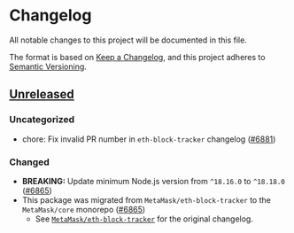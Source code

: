 # Changelog

All notable changes to this project will be documented in this file.

The format is based on [Keep a Changelog](https://keepachangelog.com/en/1.0.0/),
and this project adheres to [Semantic Versioning](https://semver.org/spec/v2.0.0.html).

## [Unreleased]

### Uncategorized

- chore: Fix invalid PR number in `eth-block-tracker` changelog ([#6881](https://github.com/MetaMask/core/pull/6881))

### Changed

- **BREAKING:** Update minimum Node.js version from `^18.16.0` to `^18.18.0` ([#6865](https://github.com/MetaMask/core/pull/6865))
- This package was migrated from `MetaMask/eth-block-tracker` to the
  `MetaMask/core` monorepo ([#6865](https://github.com/MetaMask/core/pull/6865))
  - See [`MetaMask/eth-block-tracker`](https://github.com/MetaMask/eth-block-tracker/blob/main/CHANGELOG.md)
    for the original changelog.

[Unreleased]: https://github.com/MetaMask/core/
